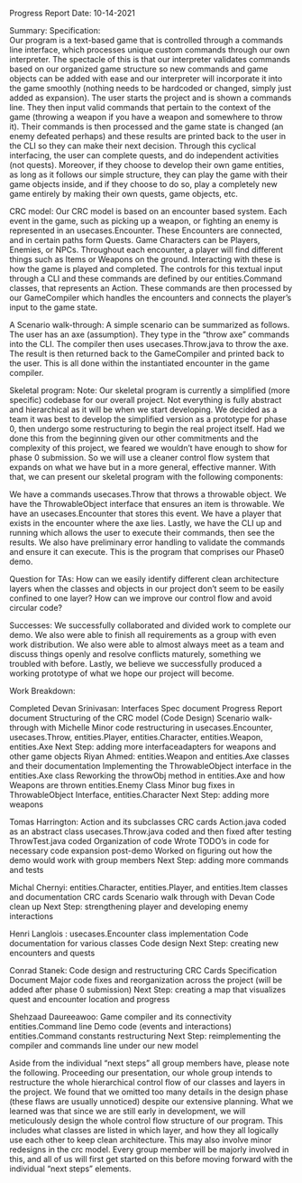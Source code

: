 Progress Report
Date: 10-14-2021

Summary:
Specification:  
Our program is a text-based game that is controlled through a commands line interface, which processes unique custom commands through our own interpreter. The spectacle of this is that our interpreter validates commands based on our organized game structure so new commands and game objects can be added with ease and our interpreter will incorporate it into the game smoothly (nothing needs to be hardcoded or changed, simply just added as expansion). The user starts the project and is shown a commands line. They then input valid commands that pertain to the context of the game (throwing a weapon if you have a weapon and somewhere to throw it). Their commands is then processed and the game state is changed (an enemy defeated perhaps) and these results are printed back to the user in the CLI so they can make their next decision. Through this cyclical interfacing, the user can complete quests, and do independent activities (not quests). Moreover, if they choose to develop their own game entities, as long as it follows our simple structure, they can play the game with their game objects inside, and if they choose to do so, play a completely new game entirely by making their own quests, game objects, etc.

CRC model:
Our CRC model is based on an encounter based system. Each event in the game, such as picking up a weapon, or fighting an enemy is represented in an usecases.Encounter. These Encounters are connected, and in certain paths form Quests. Game Characters can be Players, Enemies, or NPCs. Throughout each encounter, a player will find different things such as Items or Weapons on the ground. Interacting with these is how the game is played and completed. The controls for this textual input through a CLI and these commands are defined by our entities.Command classes, that represents an Action. These commands are then processed by our GameCompiler which handles the encounters and connects the player’s input to the game state.

A Scenario walk-through:
A simple scenario can be summarized as follows. The user has an axe (assumption). They type in the “throw axe” commands into the CLI. The compiler then uses usecases.Throw.java to throw the axe. The result is then returned back to the GameCompiler and printed back to the user. This is all done within the instantiated encounter in the game compiler.

Skeletal program:
Note: Our skeletal program is currently a simplified (more specific) codebase for our overall project. Not everything is fully abstract and hierarchical as it will be when we start developing. We decided as a team it was best to develop the simplified version as a prototype for phase 0, then undergo some restructuring to begin the real project itself. Had we done this from the beginning given our other commitments and the complexity of this project, we feared we wouldn’t have enough to show for phase 0 submission. So we will use a cleaner control flow system that expands on what we have but in a more general, effective manner. With that, we can present our skeletal program with the following components:

We have a commands usecases.Throw that throws a throwable object. We have the ThrowableObject interface that ensures an item is throwable. We have an usecases.Encounter that stores this event. We have a player that exists in the encounter where the axe lies. Lastly, we have the CLI up and running which allows the user to execute their commands, then see the results. We also have preliminary error handling to validate the commands and ensure it can execute. This is the program that comprises our Phase0 demo.

Question for TAs:
How can we easily identify different clean architecture layers when the classes and objects in our project don’t seem to be easily confined to one layer?
How can we improve our control flow and avoid circular code?

Successes:
We successfully collaborated and divided work to complete our demo. We also were able to finish all requirements as a group with even work distribution. We also were able to almost always meet as a team and discuss things openly and resolve conflicts maturely, something we troubled with before. Lastly, we believe we successfully produced a working prototype of what we hope our project will become.


Work Breakdown:

Completed
Devan Srinivasan:
Interfaces
Spec document
Progress Report document
Structuring of the CRC model (Code Design)
Scenario walk-through with Michelle
Minor code restructuring in usecases.Encounter, usecases.Throw, entities.Player, entities.Character, entities.Weapon, entities.Axe
Next Step: adding more interfaceadapters for weapons and other game objects
Riyan Ahmed:
entities.Weapon and entities.Axe classes and their documentation
Implementing the ThrowableObject interface in the entities.Axe class
Reworking the throwObj method in entities.Axe and how Weapons are thrown
entities.Enemy Class
Minor bug fixes in ThrowableObject Interface, entities.Character
Next Step: adding more weapons

Tomas Harrington:
Action and its subclasses CRC cards
Action.java coded as an abstract class
usecases.Throw.java coded and then fixed after testing
ThrowTest.java coded
Organization of code
Wrote TODO’s in code for necessary code expansion post-demo
Worked on figuring out how the demo would work with group members
Next Step: adding more commands and tests

Michal Chernyi:
entities.Character, entities.Player, and entities.Item classes and documentation
CRC cards
Scenario walk through with Devan
Code clean up
Next Step: strengthening player and developing enemy interactions

Henri Langlois :
usecases.Encounter class implementation
Code documentation for various classes
Code design
Next Step: creating new encounters and quests

Conrad Stanek:
Code design and restructuring
CRC Cards
Specification Document
Major code fixes and reorganization across the project (will be added after phase 0 submission)
Next Step: creating a map that visualizes quest and encounter location and progress

Shehzaad Daureeawoo:
Game compiler and its connectivity
entities.Command line
Demo code (events and interactions)
entities.Command constants
restructuring
Next Step: reimplementing the compiler and commands line under our new model

Aside from the individual “next steps” all group members have, please note the following. Proceeding our presentation, our whole group intends to restructure the whole hierarchical control flow of our classes and layers in the project. We found that we omitted too many details in the design phase (these flaws are usually unnoticed) despite our extensive planning. What we learned was that since we are still early in development, we will meticulously design the whole control flow structure of our program. This includes what classes are listed in which layer, and how they all logically use each other to keep clean architecture. This may also involve minor redesigns in the crc model.  Every group member will be majorly involved in this, and all of us will first get started on this before moving forward with the individual “next steps” elements.
